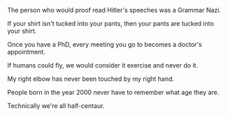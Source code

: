 The person who would proof read Hitler's speeches was a Grammar Nazi.

If your shirt isn't tucked into your pants, then your pants are tucked into your shirt.

Once you have a PhD, every meeting you go to becomes a doctor's appointment.

If humans could fly, we would consider it exercise and never do it. 

My right elbow has never been touched by my right hand.

People born in the year 2000 never have to remember what age they are.

Technically we're all half-centaur. 